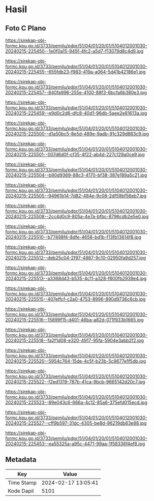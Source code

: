 # Hasil

## Foto C Plano

https://sirekap-obj-formc.kpu.go.id/3733/pemilu/pdpr/51/04/01/20/01/5104012001030-20240215-225450--1e0f0a15-945f-4fc2-a5d7-f13079d8c4d9.jpg

https://sirekap-obj-formc.kpu.go.id/3733/pemilu/pdpr/51/04/01/20/01/5104012001030-20240215-225455--655fdb23-f983-419a-a064-5d41b42186e1.jpg

https://sirekap-obj-formc.kpu.go.id/3733/pemilu/pdpr/51/04/01/20/01/5104012001030-20240215-225457--840fa996-255e-4100-88f3-6bcfa8b380e3.jpg

https://sirekap-obj-formc.kpu.go.id/3733/pemilu/pdpr/51/04/01/20/01/5104012001030-20240215-225459--e9d0c2d6-dfc8-40d1-96db-5aee2e81613a.jpg

https://sirekap-obj-formc.kpu.go.id/3733/pemilu/pdpr/51/04/01/20/01/5104012001030-20240215-225500--d1a50bc5-8e5d-489e-9adb-91c329d883c9.jpg

https://sirekap-obj-formc.kpu.go.id/3733/pemilu/pdpr/51/04/01/20/01/5104012001030-20240215-225501--007d6d0f-cf35-4f22-ab4d-227c129a0ce9.jpg

https://sirekap-obj-formc.kpu.go.id/3733/pemilu/pdpr/51/04/01/20/01/5104012001030-20240215-225504--b90d9369-88c3-4170-bf38-387e189a5c21.jpg

https://sirekap-obj-formc.kpu.go.id/3733/pemilu/pdpr/51/04/01/20/01/5104012001030-20240215-225505--94961b14-7d82-484e-9c08-2df59bf56eb7.jpg

https://sirekap-obj-formc.kpu.go.id/3733/pemilu/pdpr/51/04/01/20/01/5104012001030-20240215-225508--2cc4d0c9-805a-4e7a-bfbc-8796cdb2e5e0.jpg

https://sirekap-obj-formc.kpu.go.id/3733/pemilu/pdpr/51/04/01/20/01/5104012001030-20240215-225510--b77498f4-8dfe-4658-bd1b-f13fb13614f8.jpg

https://sirekap-obj-formc.kpu.go.id/3733/pemilu/pdpr/51/04/01/20/01/5104012001030-20240215-225512--deb25c04-2f97-4887-9c10-02950fa9d257.jpg

https://sirekap-obj-formc.kpu.go.id/3733/pemilu/pdpr/51/04/01/20/01/5104012001030-20240215-225513--a3368d43-b535-4c11-a328-f600fb2939e4.jpg

https://sirekap-obj-formc.kpu.go.id/3733/pemilu/pdpr/51/04/01/20/01/5104012001030-20240215-225515--407effcf-c2a0-4753-8996-890d9736c6cb.jpg

https://sirekap-obj-formc.kpu.go.id/3733/pemilu/pdpr/51/04/01/20/01/5104012001030-20240215-225516--15899f15-d401-46ba-a82d-071f933b1665.jpg

https://sirekap-obj-formc.kpu.go.id/3733/pemilu/pdpr/51/04/01/20/01/5104012001030-20240215-225518--fa2f1d08-e320-4917-95fa-5904e3abb2f2.jpg

https://sirekap-obj-formc.kpu.go.id/3733/pemilu/pdpr/51/04/01/20/01/5104012001030-20240215-225520--5954c764-15de-4c5f-b23b-5c9677e1f5db.jpg

https://sirekap-obj-formc.kpu.go.id/3733/pemilu/pdpr/51/04/01/20/01/5104012001030-20240215-225522--f2ed1319-787b-41ca-9bcb-9665142d20c7.jpg

https://sirekap-obj-formc.kpu.go.id/3733/pemilu/pdpr/51/04/01/20/01/5104012001030-20240215-225523--89e043c6-666a-4c12-85a6-375efd015ecd.jpg

https://sirekap-obj-formc.kpu.go.id/3733/pemilu/pdpr/51/04/01/20/01/5104012001030-20240215-225527--cff9b597-31dc-4305-be8d-96219db83e88.jpg

https://sirekap-obj-formc.kpu.go.id/3733/pemilu/pdpr/51/04/01/20/01/5104012001030-20240215-225453--ea55325a-a95c-4471-99aa-1f58336f4ef8.jpg


## Metadata

| Key        | Value               |
| ---------- | ------------------- |
| Time Stamp | 2024-02-17 13:05:41 |
| Kode Dapil | 5101                |



